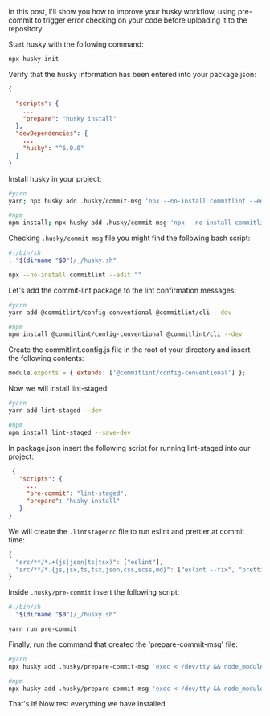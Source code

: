 In this post, I'll show you how to improve your husky workflow, using pre-commit to trigger error checking on your code before uploading it to the repository.

Start husky with the following command:
```sh
npx husky-init
```

Verify that the husky information has been entered into your package.json:
```json
{

  "scripts": {
    ...
    "prepare": "husky install"
  },
  "devDependencies": {
    ...
    "husky": "^6.0.0"
  }
}
```

Install husky in your project:
```sh
#yarn 
yarn; npx husky add .husky/commit-msg 'npx --no-install commitlint --edit ""'

#npm 
npm install; npx husky add .husky/commit-msg 'npx --no-install commitlint --edit ""'
```

Checking `.husky/commit-msg` file you might find the following bash script:
```sh
#!/bin/sh
. "$(dirname "$0")/_/husky.sh"

npx --no-install commitlint --edit ""
```

Let's add the commit-lint package to the lint confirmation messages:
```sh
#yarn 
yarn add @commitlint/config-conventional @commitlint/cli --dev

#npm 
npm install @commitlint/config-conventional @commitlint/cli --dev
```

Create the commitlint.config.js file in the root of your directory and insert the following contents:
```js
module.exports = { extends: ['@commitlint/config-conventional'] };
```

Now we will install lint-staged:
```sh
#yarn 
yarn add lint-staged --dev

#npm 
npm install lint-staged --save-dev
```

In package.json insert the following script for running lint-staged into our project:
```json
 {
   "scripts": {
     ...
     "pre-commit": "lint-staged",
     "prepare": "husky install"
   }
}
```

We will create the `.lintstagedrc` file to run eslint and prettier at commit time:
```js
{
  "src/**/*.+(js|json|ts|tsx)": ["eslint"],
  "src/**/*.{js,jsx,ts,tsx,json,css,scss,md}": ["eslint --fix", "prettier --write"]
}
```

Inside `.husky/pre-commit` insert the following script:
```sh
#!/bin/sh
. "$(dirname "$0")/_/husky.sh"

yarn run pre-commit
```

Finally, run the command that created the 'prepare-commit-msg' file:
```sh
#yarn
npx husky add .husky/prepare-commit-msg 'exec < /dev/tty && node_modules/.bin/cz --hook || true'; yarn

#npm
npx husky add .husky/prepare-commit-msg 'exec < /dev/tty && node_modules/.bin/cz --hook || true'; npm install
```

That's it! Now test everything we have installed.
